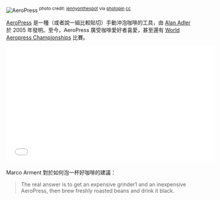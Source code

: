 
![AeroPress](https://dl.dropboxusercontent.com/u/367600/blog_assets/aeropress_medium_6241791956_20140605.jpg)    <sup>photo credit: <a href="http://www.flickr.com/photos/jennyonthespot/6241791956/">jennyonthespot</a> via <a href="http://photopin.com">photopin</a> <a href="http://creativecommons.org/licenses/by-nc-sa/2.0/">cc</a></sup>

[AeroPress] 是一種（或者說一組比較貼切）手動沖泡咖啡的工具，由 [Alan Adler] 於 2005 年發明。至今，AeroPress 廣受咖啡愛好者喜愛，甚至還有 [World Aeropress Championships] 比賽。 

<iframe width="560" height="315" src="//www.youtube.com/embed/ofIxQK3BrJA" frameborder="0" allowfullscreen></iframe>

Marco Arment 對於如何泡一杯好咖啡的建議：
> The real answer is to get an expensive grinder1 and an inexpensive AeroPress, then brew freshly roasted beans and drink it black.

<!--
<iframe width="560" height="315" src="//www.youtube.com/embed/ZAOWdU8rhto" frameborder="0" allowfullscreen></iframe>
-->

<!--
<iframe width="560" height="315" src="//www.youtube.com/embed/48ics7oymw8" frameborder="0" allowfullscreen></iframe>
-->

<!--
<iframe width="560" height="315" src="//www.youtube.com/embed/NtgLCfLI8Jo" frameborder="0" allowfullscreen></iframe>
-->

[AeroPress]:http://en.wikipedia.org/wiki/Aeropress
[Alan Adler]:http://en.wikipedia.org/wiki/Alan_Adler
[Q&A with Alan Adler]:http://www.marco.org/2014/01/10/alan-adler-qa
[World Aeropress Championships]:http://bit.ly/1hdQRzJ
[Marco on World Aeropress Championship winning recipes]:http://www.marco.org/2012/05/14/world-aeropress-championship-recipe
[How to make great iced coffee with an AeroPress]:http://www.marco.org/2012/07/30/iced-coffee-with-aeropress